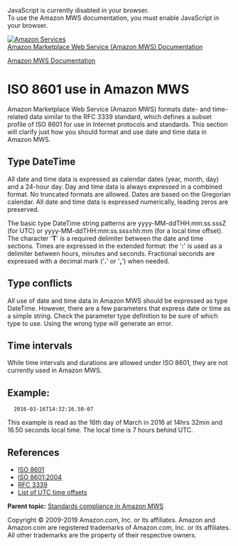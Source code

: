 <div id="MWSDX_noscript">

JavaScript is currently disabled in your browser.  
To use the Amazon MWS documentation, you must enable JavaScript in your
browser.

</div>

<div id="MWSDX_divtop">

[![Amazon
Services](https://images-na.ssl-images-amazon.com/images/G/08/mwsportal/fr_FR/amazonservices.gif
"Amazon Services")](http://services.amazon.fr)  
<span id="MWSDX_titlebar">[Amazon Marketplace Web Service (Amazon MWS)
Documentation](https://developer.amazonservices.fr/gp/mws/docs.html)</span>

</div>

<div id="MWSDX_divbottom">

<div id="MWSDX_divleft">

<div id="MWSDX_toc">

</div>

</div>

<div id="MWSDX_divright">

<div id="MWSDX_content">

<span id="MWSDX_breadcrumbs">[Amazon MWS
Documentation](https://developer.amazonservices.fr/gp/mws/docs.html)</span>

<div id="DG_ISO8601" class="nested0">

# ISO 8601 use in <span class="ph">Amazon MWS</span>

<div class="body">

<span class="ph">Amazon Marketplace Web Service (Amazon MWS)</span>
formats date- and time-related data similar to the RFC 3339 standard,
which defines a subset profile of ISO 8601 for use in Internet protocols
and standards. This section will clarify just how you should format and
use date and time data in <span class="ph">Amazon MWS</span>.

<div id="DG_ISO8601__formats" class="section">

## Type DateTime

All date and time data is expressed as calendar dates (year, month, day)
and a 24-hour day. Day and time data is always expressed in a combined
format. No truncated formats are allowed. Dates are based on the
Gregorian calendar. All date and time data is expressed numerically,
leading zeros are preserved.

The basic type DateTime string patterns are yyyy-MM-ddTHH:mm:ss.sssZ
(for UTC) or yyyy-MM-ddTHH:mm:ss.sss±hh:mm (for a local time offset).
The character '**T**' is a required delimiter between the date and time
sections. Times are expressed in the extended format: the '**:**' is
used as a delimiter between hours, minutes and seconds. Fractional
seconds are expressed with a decimal mark ('**.**' or '**,**') when
needed.

</div>

<div id="DG_ISO8601__datetimetype" class="section">

## Type conflicts

All use of date and time data in <span class="ph">Amazon MWS</span>
should be expressed as type
<span class="keyword parmname">DateTime</span>. However, there are a few
parameters that express date or time as a simple string. Check the
parameter type definition to be sure of which type to use. Using the
wrong type will generate an error.

</div>

<div id="DG_ISO8601__time_intervals" class="section">

## Time intervals

While time intervals and durations are allowed under ISO 8601, they are
not currently used in <span class="ph">Amazon MWS</span>.

</div>

<div id="DG_ISO8601__8601_example" class="section">

## Example:

``` pre codeblock
  2016-03-16T14:32:16.50-07
```

This example is read as the 16th day of March in 2016 at 14hrs 32min and
16.50 seconds local time. The local time is 7 hours behind
    UTC.

</div>

<div id="DG_ISO8601__8601References" class="section">

## References

  - [ISO 8601](https://en.wikipedia.org/wiki/ISO_8601)
  - [ISO 8601:2004](http://www.iso.org/iso/home/store/catalogue_tc/catalogue_detail.htm?csnumber=40874)
  - [RFC 3339](https://tools.ietf.org/html/rfc3339)
  - [List of UTC time
    offsets](https://en.wikipedia.org/wiki/List_of_UTC_time_offsets)

</div>

</div>

<div class="related-links">

<div class="familylinks">

<div class="parentlink">

**Parent topic:** [Standards compliance in Amazon
MWS](../dev_guide/DG_StandardsCompliance.html)

</div>

</div>

</div>

</div>

<div id="MWSDX_footer">

Copyright © 2009-2019 Amazon.com, Inc. or its affiliates. Amazon and
Amazon.com are registered trademarks of Amazon.com, Inc. or its
affiliates. All other trademarks are the property of their respective
owners.

</div>

</div>

</div>

<div style="clear: both;">

</div>

</div>
